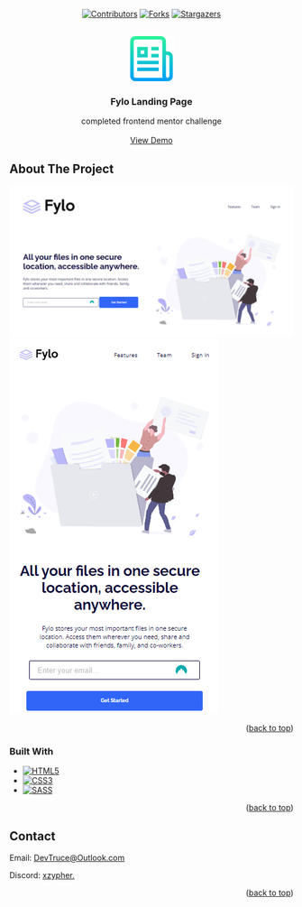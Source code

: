 <a id="readme-top"></a>

<div align="center">

[![Contributors][contributors-icon]][contributors-link]
[![Forks][forks-icon]][forks-link]
[![Stargazers][stars-icon]][stars-link]

</div>

<!-- PROJECT LOGO -->
<br />
<div align="center">
  <a href="https://github.com/DevTruce/fylo">
    <img src="src/imgs/logo.png" alt="Logo" width="80" height="80">
  </a>

<h3 align="center">Fylo Landing Page</h3>

  <p align="center">
    completed frontend mentor challenge
    <br />
    <br />
    <a href="https://devtruce.github.io/fylo/" target="_blank">View Demo</a>
  </p>
</div>

<!-- ABOUT THE PROJECT -->

## About The Project

[![Product Name Screen Shot][product-screenshot]](product-link)
[![Product Name Screen Shot][product-screenshot2]](product-link)

<p align="right">(<a href="#readme-top">back to top</a>)</p>

### Built With

- [![HTML5][html5-icon]][html5-link]
- [![CSS3][css3-icon]][css3-link]
- [![SASS][sass-icon]][sass-link]

<p align="right">(<a href="#readme-top">back to top</a>)</p>

<!-- CONTACT -->

## Contact

Email: [DevTruce@Outlook.com]()

Discord: [xzypher.]()

<p align="right">(<a href="#readme-top">back to top</a>)</p>

<!-- #### MARKDOWN LINKS & IMAGES #### -->

<!-- ## GitHub ##-->
<!-- links -->

[contributors-link]: https://github.com/DevTruce/fylo/graphs/contributors
[forks-link]: https://github.com/DevTruce/fylo/network/members
[stars-link]: https://github.com/DevTruce/fylo/stargazers

<!-- icons -->

[contributors-icon]: https://img.shields.io/github/contributors/DevTruce/fylo.svg?style=for-the-badge
[forks-icon]: https://img.shields.io/github/forks/DevTruce/fylo.svg?style=for-the-badge
[stars-icon]: https://img.shields.io/github/stars/DevTruce/fylo.svg?style=for-the-badge

<!-- ## Project ## -->

[product-screenshot]: src/imgs/project-view1.png
[product-screenshot2]: src/imgs/project-view2.png
[product-link]: https://devtruce.github.io/fylo/

<!-- ## Tech & Tools ## -->
<!-- links -->

[html5-link]: https://html-icon/
[css3-link]: https://css3-icon/
[sass-link]: https://sass-lang.com/

<!-- icons -->

[html5-icon]: https://img.shields.io/badge/HTML5-orange?style=for-the-badge&logo=html5&logoColor=white
[css3-icon]: https://img.shields.io/badge/CSS3-blue?style=for-the-badge&logo=CSS3&logoColor=white
[sass-icon]: https://img.shields.io/badge/SASS-AA77FF?style=for-the-badge&logo=SASS&logoColor=white

